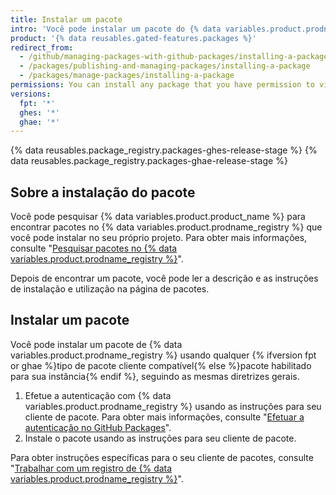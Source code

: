 ```yaml
---
title: Instalar um pacote
intro: 'Você pode instalar um pacote do {% data variables.product.prodname_registry %} e usá-lo como uma dependência no seu próprio projeto.'
product: '{% data reusables.gated-features.packages %}'
redirect_from:
  - /github/managing-packages-with-github-packages/installing-a-package
  - /packages/publishing-and-managing-packages/installing-a-package
  - /packages/manage-packages/installing-a-package
permissions: You can install any package that you have permission to view.
versions:
  fpt: '*'
  ghes: '*'
  ghae: '*'
---
```


{% data reusables.package_registry.packages-ghes-release-stage %}
{% data reusables.package_registry.packages-ghae-release-stage %}

## Sobre a instalação do pacote

Você pode pesquisar {% data variables.product.product_name %} para encontrar pacotes no {% data variables.product.prodname_registry %} que você pode instalar no seu próprio projeto. Para obter mais informações, consulte "[Pesquisar pacotes no {% data variables.product.prodname_registry %}](/search-github/searching-on-github/searching-for-packages)".

Depois de encontrar um pacote, você pode ler a descrição e as instruções de instalação e utilização na página de pacotes.

## Instalar um pacote

Você pode instalar um pacote de {% data variables.product.prodname_registry %} usando qualquer {% ifversion fpt or ghae %}tipo de pacote cliente compatível{% else %}pacote habilitado para sua instância{% endif %}, seguindo as mesmas diretrizes gerais.

1. Efetue a autenticação com {% data variables.product.prodname_registry %} usando as instruções para seu cliente de pacote. Para obter mais informações, consulte "[Efetuar a autenticação no GitHub Packages](/packages/learn-github-packages/introduction-to-github-packages#authenticating-to-github-packages)".
2. Instale o pacote usando as instruções para seu cliente de pacote.

Para obter instruções específicas para o seu cliente de pacotes, consulte "[Trabalhar com um registro de {% data variables.product.prodname_registry %}](/packages/working-with-a-github-packages-registry)".
